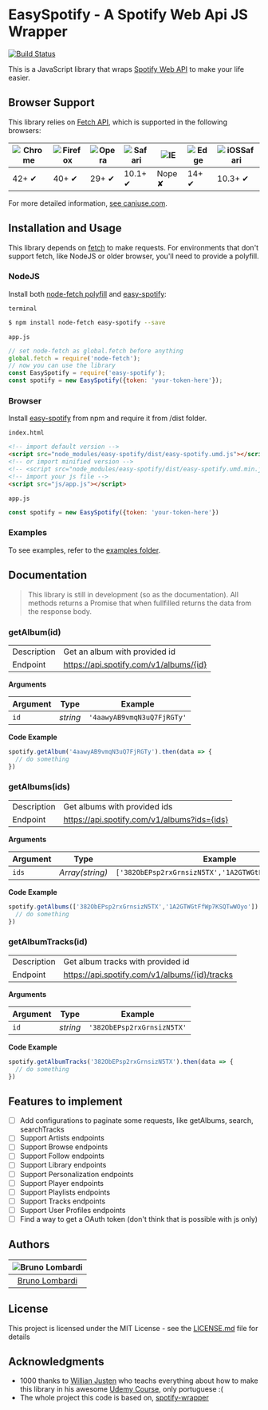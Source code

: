 # EasySpotify - A Spotify Web Api JS Wrapper

[![Build Status](https://travis-ci.org/bruno-lombardi/easy-spotify.svg?branch=master)](https://travis-ci.org/bruno-lombardi/easy-spotify)

This is a JavaScript library that wraps [Spotify Web API](https://developer.spotify.com/documentation/web-api/) to make your life easier.

## Browser Support

This library relies on [Fetch API](https://fetch.spec.whatwg.org/), which is supported in the following browsers:

![Chrome](https://github.com/alrra/browser-logos/raw/master/src/chrome/chrome_48x48.png) | ![Firefox](https://github.com/alrra/browser-logos/raw/master/src/firefox/firefox_48x48.png) | ![Opera](https://github.com/alrra/browser-logos/raw/master/src/opera/opera_48x48.png) | ![Safari](https://github.com/alrra/browser-logos/raw/master/src/safari/safari_48x48.png) | ![IE](https://cloud.githubusercontent.com/assets/398893/3528325/20373e76-078e-11e4-8e3a-1cb86cf506f0.png) | ![Edge](https://github.com/alrra/browser-logos/raw/master/src/edge/edge_48x48.png) | ![iOSSafari](https://github.com/alrra/browser-logos/raw/master/src/safari-ios/safari-ios_48x48.png) |
--- | --- | --- | --- | --- | --- | --- |
42+ ✔ | 40+ ✔ | 29+ ✔ | 10.1+ ✔ | Nope ✘ | 14+ ✔ | 10.3+ ✔ |

For more detailed information, [see caniuse.com](https://caniuse.com/#feat=fetch).

## Installation and Usage
This library depends on [fetch](https://fetch.spec.whatwg.org/) to make requests. For environments that don't support fetch, like NodeJS or older browser, you'll need to provide a polyfill.

### NodeJS

Install both [node-fetch polyfill](https://github.com/bitinn/node-fetch) and [easy-spotify](https://www.npmjs.com/package/easy-spotify): 

`terminal`
```sh
$ npm install node-fetch easy-spotify --save
```
`app.js`
```js
// set node-fetch as global.fetch before anything
global.fetch = require('node-fetch');
// now you can use the library
const EasySpotify = require('easy-spotify');
const spotify = new EasySpotify({token: 'your-token-here'});
```
### Browser

Install [easy-spotify](https://www.npmjs.com/package/easy-spotify) from npm and require it from /dist folder.

`index.html`
```html
<!-- import default version -->
<script src="node_modules/easy-spotify/dist/easy-spotify.umd.js"></script>
<!-- or import minified version -->
<!-- <script src="node_modules/easy-spotify/dist/easy-spotify.umd.min.js"></script> -->
<!-- import your js file -->
<script src="js/app.js"></script>
```

`app.js`
```js
const spotify = new EasySpotify({token: 'your-token-here'})
```

### Examples
To see examples, refer to the [examples folder](https://github.com/bruno-lombardi/easy-spotify/tree/master/examples).

## Documentation

> This library is still in development (so as the documentation). All methods returns a Promise that when fullfilled returns the data from the response body.

### getAlbum(id)

| | |
| ---| --- |
| Description | Get an album with provided id |
| Endpoint | https://api.spotify.com/v1/albums/{id} |

**Arguments**

| Argument | Type | Example |
| --- | --- | --- |
| `id` | *string* | `'4aawyAB9vmqN3uQ7FjRGTy'` |

**Code Example**
```js
spotify.getAlbum('4aawyAB9vmqN3uQ7FjRGTy').then(data => {
  // do something
})
```

### getAlbums(ids)

| | |
| --- | --- |
| Description | Get albums with provided ids |
| Endpoint | https://api.spotify.com/v1/albums?ids={ids} |

**Arguments**

| Argument | Type | Example |
| --- | --- | --- |
| `ids` | *Array(string)* | `['382ObEPsp2rxGrnsizN5TX','1A2GTWGtFfWp7KSQTwWOyo']` |

**Code Example**
```js
spotify.getAlbums(['382ObEPsp2rxGrnsizN5TX','1A2GTWGtFfWp7KSQTwWOyo']).then(data => {
  // do something
})
```

### getAlbumTracks(id)

| | |
| --- | --- |
| Description | Get album tracks with provided id |
| Endpoint | https://api.spotify.com/v1/albums/{id}/tracks |

**Arguments**

| Argument | Type | Example |
| --- | --- | --- |
| `id` | *string* | `'382ObEPsp2rxGrnsizN5TX'` |

**Code Example**
```js
spotify.getAlbumTracks('382ObEPsp2rxGrnsizN5TX').then(data => {
  // do something
})
```

## Features to implement
- [ ] Add configurations to paginate some requests, like getAlbums, search, searchTracks
- [ ] Support Artists endpoints
- [ ] Support Browse endpoints
- [ ] Support Follow endpoints
- [ ] Support Library endpoints
- [ ] Support Personalization endpoints
- [ ] Support Player endpoints
- [ ] Support Playlists endpoints
- [ ] Support Tracks endpoints
- [ ] Support User Profiles endpoints
- [ ] Find a way to get a OAuth token (don't think that is possible with js only)

## Authors

| ![Bruno Lombardi](https://avatars2.githubusercontent.com/u/7153294?s=150&v=4)|
|:---------------------:|
|  [Bruno Lombardi](https://github.com/bruno-lombardi)   |

## License

This project is licensed under the MIT License - see the [LICENSE.md](LICENSE.md) file for details

## Acknowledgments

* 1000 thanks to [Willian Justen](https://github.com/willianjusten/) who teachs everything about how to make this library in his awesome [Udemy Course](https://www.udemy.com/js-com-tdd-na-pratica/), only portuguese :(
* The whole project this code is based on, [spotify-wrapper](https://github.com/willianjusten/spotify-wrapper)
